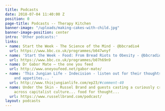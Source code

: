 ```yaml
---
title: Podcasts
date: 2018-07-04 11:40:00 Z
position: 0
page-title: Podcasts -- Therapy Kitchen
banner-image: "/uploads/making-cakes-with-child.jpg"
banner-image-position: center
intro: 'Other podcasts:'
links:
- name: Start the Week - The Science of the Mind - @bbcradio4
  url: https://www.bbc.co.uk/programmes/b047wnyf
- name: 'Start the Week - Food: From Bread Riots to Obesity - @bbcradio4'
  url: https://www.bbc.co.uk/programmes/b07h69n9
- name: Dr Gabor Mate – the one you feed
  url: http://www.oneyoufeed.net/gabor-mate/
- name: 'This Jungian Life - Indecision - listen out for their thoughts on desires
    and appetites... '
  url: http://www.thisjungianlife.com/ep23/#comment-40
- name: Under the Skin - Russel Brand and guests casting a curiously critical eye
    across capitalist culture... food for thought...
  url: https://www.russellbrand.com/podcast/
layout: podcasts
---
```


